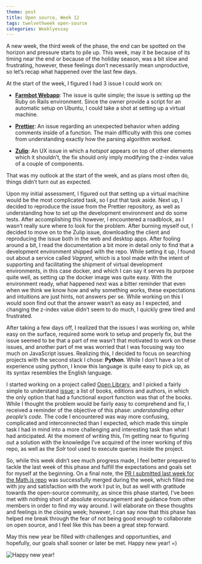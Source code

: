 ```yaml
---
theme: post
title: Open source, Week 12
tags: twelvethweek open-source
categories: Weeklyessay
---
```


A new week, the third week of the phase, the end can be spotted on the horizon and pressure starts to pile up. This week, may it be because of its timing near the end or because of the holiday season, was a bit slow and frustrating, however, these feelings don’t necessarily mean unproductive, so let’s recap what happened over the last few days. 

At the start of the week, I figured I had 3 issue I could work on:  

* **[Farmbot Webapp](https://github.com/FarmBot/Farmbot-Web-App/issues/1632)**: The issue is quite simple; the issue is setting up the Ruby on Rails environment. Since the owner provide a script for an automatic setup on Ubuntu, I could take a shot at setting up a virtual machine. 

* **[Prettier](https://github.com/prettier/prettier/issues/11639)**: An issue regarding an unexpected behavior when adding comments inside of a function. The main difficulty with this one comes from understanding exactly how the parsing algorithm worked. 

* **[Zulip](https://github.com/zulip/zulip/issues/20526)**: An UX issue in which a *hotspot* appears on top of other elements which it shouldn’t, the fix should only imply modifying the z-index value of a couple of components. 

That was my outlook at the start of the week, and as plans most often do, things didn’t turn out as expected. 

Upon my initial assessment, I figured out that setting up a virtual machine would be the most complicated task, so I put that task aside. Next up, I decided to reproduce the issue from the Prettier repository, as well as understanding how to set up the development environment and do some tests. After accomplishing this however, I encountered a roadblock, as I wasn’t really sure where to look for the problem. After burning myself out, I decided to move on to the Zulip issue, downloading the client and reproducing the issue both in the web and desktop apps. After fooling around a bit, I read the documentation a bit more in detail only to find that a development environment shipped with the repo. While setting it up, I found out about a service called *Vagrant*, which is a tool made with the intent of supporting and facilitating the shipment of virtual development environments, in this case docker, and which I can say it serves its purpose quite well, as setting up the docker image was quite easy. With the environment ready, what happened next was a bitter reminder that even when we think we know how and why something works, these expectations and intuitions are just hints, not answers per se. While working on this I would soon find out that the answer wasn’t as easy as I expected, and changing the z-index value didn’t seem to do much, I quickly grew tired and frustrated. 

After taking a few days off, I realized that the issues I was working on, while easy on the surface, required some work to setup and properly fix, but the issue seemed to be that a part of me wasn’t that motivated to work on these issues, and another part of me was worried that I was focusing way too much on JavaScript issues. Realizing this, I decided to focus on searching projects with the second stack I chose: **Python**. While I don’t have a lot of experience using python, I know this language is quite easy to pick up, as its syntax resembles the English language. 

I started working on a project called [Open Library](https://github.com/internetarchive/openlibrary/), and I picked a fairly simple to understand [issue](https://github.com/internetarchive/openlibrary/issues/5868); a list of books, editions and authors, in which the only option that had a functional export function was that of the books. While I thought the problem would be fairly easy to comprehend and fix, I received a reminder of the objective of this phase: *understanding other people’s code*. The code I encountered was way more confusing, complicated and interconnected than I expected, which made this simple task I had in mind into a more challenging and interesting task than what I had anticipated. At the moment of writing this, I’m getting near to figuring out a solution with the knowledge I’ve acquired of the inner working of this repo, as well as the *Solr* tool used to execute queries inside the project. 

So, while this week didn’t see much progress made, I feel better prepared to tackle the last week of this phase and fulfill the expectations and goals set for myself at the beginning. On a final note, the [PR I submitted last week for the Math.js repo](https://github.com/josdejong/mathjs/pull/2367) was successfully merged during the week, which filled me with joy and satisfaction with the work I put in, but as well with gratitude towards the open-source community, as since this phase started, I’ve been met with nothing short of absolute encouragement and guidance from other members in order to find my way around. I will elaborate on these thoughts and feelings in the closing week; however, I can say now that this phase has helped me break through the fear of not being good enough to collaborate on open source, and I feel like this has been a great step forward. 

 
May this new year be filled with challenges and opportunities, and hopefully, our goals shall sooner or later be met. Happy new year! =) 

 

![Happy new year!](https://c.tenor.com/ZwVuJ1XPHK8AAAAM/happy-new-year-2022.gif) 
